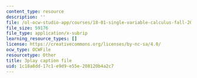 ```yaml
---
content_type: resource
description: ''
file: /ol-ocw-studio-app/courses/18-01-single-variable-calculus-fall-2006/1c18a8dd17c1e9d9e55e208120b4a2c7_aeXp1zC6Hls.srt
file_size: 59176
file_type: application/x-subrip
learning_resource_types: []
license: https://creativecommons.org/licenses/by-nc-sa/4.0/
ocw_type: OCWFile
resourcetype: Other
title: 3play caption file
uid: 1c18a8dd-17c1-e9d9-e55e-208120b4a2c7
---
```

